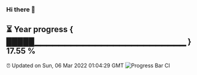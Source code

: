### Hi there 👋
⏳ Year progress { █████▁▁▁▁▁▁▁▁▁▁▁▁▁▁▁▁▁▁▁▁▁▁▁▁▁ } 17.55 %
---
⏰ Updated on Sun, 06 Mar 2022 01:04:29 GMT
![Progress Bar CI](https://github.com/liununu/liununu/workflows/Progress%20Bar%20CI/badge.svg)
